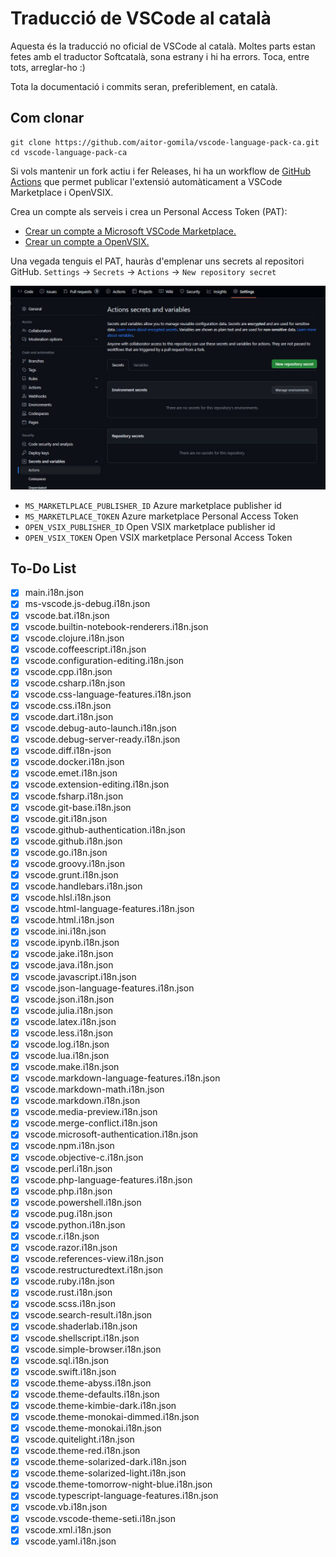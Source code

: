 # Traducció de VSCode al català

Aquesta és la traducció no oficial de VSCode al català. Moltes parts estan fetes amb el traductor Softcatalà, sona estrany i hi ha errors. Toca, entre tots, arreglar-ho :)

Tota la documentació i commits seran, preferiblement, en català.

## Com clonar

```
git clone https://github.com/aitor-gomila/vscode-language-pack-ca.git
cd vscode-language-pack-ca
```

Si vols mantenir un fork actiu i fer Releases, hi ha un workflow de [GitHub Actions](https://github.com/features/actions) que permet publicar l'extensió automàticament a VSCode Marketplace i OpenVSIX.

Crea un compte als serveis i crea un Personal Access Token (PAT):
- [Crear un compte a Microsoft VSCode Marketplace.](https://code.visualstudio.com/api/working-with-extensions/publishing-extension)
- [Crear un compte a OpenVSIX.](https://github.com/eclipse/openvsx/wiki/Publishing-Extensions)

Una vegada tenguis el PAT, hauràs d'emplenar uns secrets al repositori GitHub. `Settings` -> `Secrets` -> `Actions` -> `New repository secret`

![GitHub Secrets screenshot](github-secrets-screenshot.jpeg)

- `MS_MARKETLPLACE_PUBLISHER_ID` Azure marketplace publisher id
- `MS_MARKETLPLACE_TOKEN` Azure marketplace Personal Access Token
- `OPEN_VSIX_PUBLISHER_ID` Open VSIX marketplace publisher id
- `OPEN_VSIX_TOKEN` Open VSIX marketplace Personal Access Token

## To-Do List

- [x] main.i18n.json
- [x] ms-vscode.js-debug.i18n.json
- [x] vscode.bat.i18n.json
- [x] vscode.builtin-notebook-renderers.i18n.json
- [x] vscode.clojure.i18n.json
- [x] vscode.coffeescript.i18n.json
- [x] vscode.configuration-editing.i18n.json
- [x] vscode.cpp.i18n.json
- [x] vscode.csharp.i18n.json
- [x] vscode.css-language-features.i18n.json
- [x] vscode.css.i18n.json
- [x] vscode.dart.i18n.json
- [x] vscode.debug-auto-launch.i18n.json
- [x] vscode.debug-server-ready.i18n.json
- [x] vscode.diff.i18n-json
- [x] vscode.docker.i18n.json
- [x] vscode.emet.i18n.json
- [x] vscode.extension-editing.i18n.json
- [x] vscode.fsharp.i18n.json
- [x] vscode.git-base.i18n.json
- [x] vscode.git.i18n.json
- [x] vscode.github-authentication.i18n.json
- [x] vscode.github.i18n.json
- [x] vscode.go.i18n.json
- [x] vscode.groovy.i18n.json
- [x] vscode.grunt.i18n.json
- [x] vscode.handlebars.i18n.json
- [x] vscode.hlsl.i18n.json
- [x] vscode.html-language-features.i18n.json
- [x] vscode.html.i18n.json
- [x] vscode.ini.i18n.json
- [x] vscode.ipynb.i18n.json
- [x] vscode.jake.i18n.json
- [x] vscode.java.i18n.json
- [x] vscode.javascript.i18n.json
- [x] vscode.json-language-features.i18n.json
- [x] vscode.json.i18n.json
- [x] vscode.julia.i18n.json
- [x] vscode.latex.i18n.json
- [x] vscode.less.i18n.json
- [x] vscode.log.i18n.json
- [x] vscode.lua.i18n.json
- [x] vscode.make.i18n.json
- [x] vscode.markdown-language-features.i18n.json
- [x] vscode.markdown-math.i18n.json
- [x] vscode.markdown.i18n.json
- [x] vscode.media-preview.i18n.json
- [x] vscode.merge-conflict.i18n.json
- [x] vscode.microsoft-authentication.i18n.json
- [x] vscode.npm.i18n.json
- [x] vscode.objective-c.i18n.json
- [x] vscode.perl.i18n.json
- [x] vscode.php-language-features.i18n.json
- [x] vscode.php.i18n.json
- [x] vscode.powershell.i18n.json
- [x] vscode.pug.i18n.json
- [x] vscode.python.i18n.json
- [x] vscode.r.i18n.json
- [x] vscode.razor.i18n.json
- [x] vscode.references-view.i18n.json
- [x] vscode.restructuredtext.i18n.json
- [x] vscode.ruby.i18n.json
- [x] vscode.rust.i18n.json
- [x] vscode.scss.i18n.json
- [x] vscode.search-result.i18n.json
- [x] vscode.shaderlab.i18n.json
- [x] vscode.shellscript.i18n.json
- [x] vscode.simple-browser.i18n.json
- [x] vscode.sql.i18n.json
- [x] vscode.swift.i18n.json
- [x] vscode.theme-abyss.i18n.json
- [x] vscode.theme-defaults.i18n.json
- [x] vscode.theme-kimbie-dark.i18n.json
- [x] vscode.theme-monokai-dimmed.i18n.json
- [x] vscode.theme-monokai.i18n.json
- [x] vscode.quitelight.i18n.json
- [x] vscode.theme-red.i18n.json
- [x] vscode.theme-solarized-dark.i18n.json
- [x] vscode.theme-solarized-light.i18n.json
- [x] vscode.theme-tomorrow-night-blue.i18n.json
- [x] vscode.typescript-language-features.i18n.json
- [x] vscode.vb.i18n.json
- [x] vscode.vscode-theme-seti.i18n.json
- [x] vscode.xml.i18n.json
- [x] vscode.yaml.i18n.json
